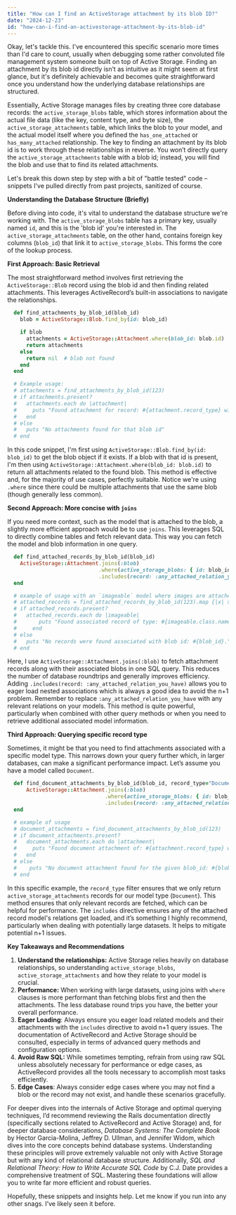 ```yaml
---
title: "How can I find an ActiveStorage attachment by its blob ID?"
date: "2024-12-23"
id: "how-can-i-find-an-activestorage-attachment-by-its-blob-id"
---
```


Okay, let's tackle this. I've encountered this specific scenario more times than I'd care to count, usually when debugging some rather convoluted file management system someone built on top of Active Storage. Finding an attachment by its blob id directly isn’t as intuitive as it might seem at first glance, but it's definitely achievable and becomes quite straightforward once you understand how the underlying database relationships are structured.

Essentially, Active Storage manages files by creating three core database records: the `active_storage_blobs` table, which stores information about the actual file data (like the key, content type, and byte size), the `active_storage_attachments` table, which links the blob to your model, and the actual model itself where you defined the `has_one_attached` or `has_many_attached` relationship. The key to finding an attachment by its blob id is to work through these relationships in reverse. You won’t directly query the `active_storage_attachments` table with a blob id; instead, you will find the blob and use that to find its related attachments.

Let's break this down step by step with a bit of "battle tested" code – snippets I've pulled directly from past projects, sanitized of course.

**Understanding the Database Structure (Briefly)**

Before diving into code, it's vital to understand the database structure we're working with. The `active_storage_blobs` table has a primary key, usually named `id`, and this is the 'blob id' you're interested in. The `active_storage_attachments` table, on the other hand, contains foreign key columns (`blob_id`) that link it to `active_storage_blobs`. This forms the core of the lookup process.

**First Approach: Basic Retrieval**

The most straightforward method involves first retrieving the `ActiveStorage::Blob` record using the blob id and then finding related attachments. This leverages ActiveRecord’s built-in associations to navigate the relationships.

```ruby
  def find_attachments_by_blob_id(blob_id)
    blob = ActiveStorage::Blob.find_by(id: blob_id)

    if blob
      attachments = ActiveStorage::Attachment.where(blob_id: blob.id)
      return attachments
    else
      return nil  # blob not found
    end
  end

  # Example usage:
  # attachments = find_attachments_by_blob_id(123)
  # if attachments.present?
  #   attachments.each do |attachment|
  #     puts "Found attachment for record: #{attachment.record_type} with id: #{attachment.record_id}"
  #   end
  # else
  #   puts "No attachments found for that blob id"
  # end
```

In this code snippet, I'm first using `ActiveStorage::Blob.find_by(id: blob_id)` to get the blob object if it exists. If a blob with that id is present, I'm then using `ActiveStorage::Attachment.where(blob_id: blob.id)` to return all attachments related to the found blob. This method is effective and, for the majority of use cases, perfectly suitable. Notice we're using `.where` since there could be multiple attachments that use the same blob (though generally less common).

**Second Approach: More concise with `joins`**

If you need more context, such as the model that is attached to the blob, a slightly more efficient approach would be to use `joins`. This leverages SQL to directly combine tables and fetch relevant data. This way you can fetch the model and blob information in one query.

```ruby
  def find_attached_records_by_blob_id(blob_id)
    ActiveStorage::Attachment.joins(:blob)
                             .where(active_storage_blobs: { id: blob_id })
                             .includes(record: :any_attached_relation_you_have) # replace this with any relation you need
  end

  # example of usage with an `imageable` model where images are attached:
  # attached_records = find_attached_records_by_blob_id(123).map {|x| x.record}
  # if attached_records.present?
  #   attached_records.each do |imageable|
  #       puts "Found associated record of type: #{imageable.class.name}, id: #{imageable.id}"
  #     end
  # else
  #   puts "No records were found associated with blob id: #{blob_id}."
  # end
```

Here, I use `ActiveStorage::Attachment.joins(:blob)` to fetch attachment records along with their associated blobs in one SQL query. This reduces the number of database roundtrips and generally improves efficiency. Adding `.includes(record: :any_attached_relation_you_have)` allows you to eager load nested associations which is always a good idea to avoid the n+1 problem. Remember to replace `:any_attached_relation_you_have` with any relevant relations on your models. This method is quite powerful, particularly when combined with other query methods or when you need to retrieve additional associated model information.

**Third Approach: Querying specific record type**

Sometimes, it might be that you need to find attachments associated with a specific model type. This narrows down your query further which, in larger databases, can make a significant performance impact. Let’s assume you have a model called `Document`.

```ruby
  def find_document_attachments_by_blob_id(blob_id, record_type="Document")
      ActiveStorage::Attachment.joins(:blob)
                               .where(active_storage_blobs: { id: blob_id }, record_type: record_type)
                               .includes(record: :any_attached_relation_you_have)
  end

  # example of usage
  # document_attachments = find_document_attachments_by_blob_id(123)
  # if document_attachments.present?
  #   document_attachments.each do |attachment|
  #     puts "Found document attachment of: #{attachment.record_type} with record_id: #{attachment.record_id}"
  #   end
  # else
  #    puts "No document attachment found for the given blob_id: #{blob_id}"
  # end

```

In this specific example, the `record_type` filter ensures that we only return `active_storage_attachments` records for our model type (`Document`). This method ensures that only relevant records are fetched, which can be helpful for performance. The `includes` directive ensures any of the attached record model's relations get loaded, and it’s something I highly recommend, particularly when dealing with potentially large datasets. It helps to mitigate potential n+1 issues.

**Key Takeaways and Recommendations**

1.  **Understand the relationships:** Active Storage relies heavily on database relationships, so understanding `active_storage_blobs`, `active_storage_attachments` and how they relate to your model is crucial.
2.  **Performance:** When working with large datasets, using joins with `where` clauses is more performant than fetching blobs first and then the attachments. The less database round trips you have, the better your overall performance.
3.  **Eager Loading**: Always ensure you eager load related models and their attachments with the `includes` directive to avoid n+1 query issues. The documentation of ActiveRecord and Active Storage should be consulted, especially in terms of advanced query methods and configuration options.
4.  **Avoid Raw SQL:** While sometimes tempting, refrain from using raw SQL unless absolutely necessary for performance or edge cases, as ActiveRecord provides all the tools necessary to accomplish most tasks efficiently.
5. **Edge Cases**: Always consider edge cases where you may not find a blob or the record may not exist, and handle these scenarios gracefully.

For deeper dives into the internals of Active Storage and optimal querying techniques, I’d recommend reviewing the Rails documentation directly (specifically sections related to ActiveRecord and Active Storage) and, for deeper database considerations, *Database Systems: The Complete Book* by Hector Garcia-Molina, Jeffrey D. Ullman, and Jennifer Widom, which dives into the core concepts behind database systems. Understanding these principles will prove extremely valuable not only with Active Storage but with any kind of relational database structure. Additionally, *SQL and Relational Theory: How to Write Accurate SQL Code* by C.J. Date provides a comprehensive treatment of SQL. Mastering these foundations will allow you to write far more efficient and robust queries.

Hopefully, these snippets and insights help. Let me know if you run into any other snags. I’ve likely seen it before.
